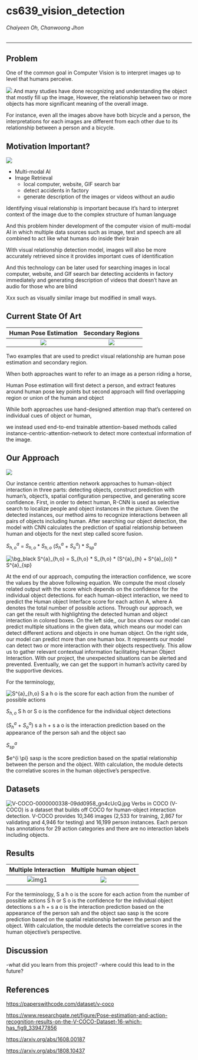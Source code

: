 # cs639_vision_detection
###### Chaiyeen Oh, Chanwoong Jhon
---
## Problem
One of the common goal in Computer Vision is to interpret images up to level that humans perceive.

![](problem.png)
And many studies have done recognizing and understanding the object that mostly fill up the image,
However, the relationship between two or more objects has more significant meaning of the overall image.

For instance, even all the images above have both bicycle and a person, the interpretations for each images are different from each other due to its relationship between a person and a bicycle.

## Motivation Important?
![](motivation_and_usage.png)
- Multi-modal AI
- Image Retrieval 
  - local computer, website, GIF search bar
  - detect accidents in factory
  - generate description of the images or videos without an audio


Identifying visual relationship is important because it’s hard to interpret context of the image due to the complex structure of human language

And this problem hinder development of the computer vision of multi-modal AI in which multiple data sources such as image, text and speech are all combined to act like what humans do inside their brain


With visual relationship detection model, images will also be more accurately retrieved since it provides important cues of identification 

And this technology can be later used for 
searching images in local computer, website, and GIf search bar 
detecting accidents in factory immediately 
and generating description of videos that doesn’t have an audio for those who are blind

Xxx such as visually similar image but modified in small ways.

## Current State Of Art
Human Pose Estimation      |   Secondary Regions
:----------------------------:|:-------------------------:
![](human_pose_estimation.png)|  ![](Secondary_Regions.png)

Two examples that are used to predict visual relationship are human pose estimation and secondary region. 

When both approaches want to refer to an image as a person riding a horse,

Human Pose estimation will first detect a person, and extract features around human pose key points 
but second approach will find overlapping region or union of the human and object

While both approaches use hand-designed attention map that’s centered on individual cues of object or human, 

we instead used end-to-end trainable attention-based methods called instance-centric-attention-network to detect more contextual information of the image.

## Our Approach 
![](algorithm.png)

Our  instance centric attention network approaches to human-object interaction in three parts: detecting objects, construct prediction with human’s, object’s, spatial configuration perspective, and generating score confidence.
First, in order to detect human, R-CNN is used as selective search to localize people and object instances in the picture. Given the detected instances, our method aims to recognize interactions between all pairs of objects including human.
After searching our object detection, the model with CNN calculates the prediction of spatial relationship between human and objects for the next step called score fusion.

$S^{a}_{h,o}$ = $S_{h,o}$ * $S_{h,o}$ ($S^{a}_{h}$ + $S^{a}_{o}$) * $S^{a}_{sp}$

<img src="https://latex.codecogs.com/svg.image?\bg_black&space;S^{a}_{h,o}&space;=&space;S_{h,o}&space;*&space;S_{h,o}&space;*&space;(S^{a}_{h}&space;&plus;&space;S^{a}_{o})&space;*&space;S^{a}_{sp}" title="\bg_black S^{a}_{h,o} = S_{h,o} * S_{h,o} * (S^{a}_{h} + S^{a}_{o}) * S^{a}_{sp}" />

At the end of our approach, computing the interaction confidence, we score the values by the above following equation. We compute the most closely related output with the score which depends on the confidence for the individual object detections. for each human-object interaction, we need to predict the Human object Interface score for each action A, where A denotes the total number of possible actions.
Through our approach, we can get the result with highlighting the detected human and object interaction in colored boxes.
On the left side,, our box shows our model can predict multiple situations in the given data, which means our model can detect different actions and objects in one human object.
On the right side, our model can predict more than one human box.
It represents our model can detect two or more interaction with their objects respectively.
This allow us to gather relevant contextual information facilitating Human Object Interaction.
With our project, the unexpected situations can be alerted and prevented.
Eventually, we can get the support in human’s activity cared by the supportive devices. 

For the terminology,

<img src="https://latex.codecogs.com/svg.image?S^{a}_{h,o}" title="S^{a}_{h,o}" />
S a h o is the score for each action from the number of possible actions

$S_{h,o}$ 
S h or S o is the confidence for the individual object detections

($S^{a}_{h}$ + $S^{a}_{o}$) 
s a h + s a o is the interaction prediction based on the appearance of the person sah and the object sao

 $S^{a}_{sp}$

 $e^{i \pi} 
sasp is  the score prediction based on the spatial relationship between the person and the object.
With calculation, the module detects the correlative scores in the human objective’s perspective.

## Datasets
![V-COCO-0000000338-09dd0958_gn4cUcQ.jpg](V-COCO-0000000338-09dd0958_gn4cUcQ.jpg)
Verbs in COCO (V-COCO) is a dataset that builds off COCO for human-object interaction detection. V-COCO provides 10,346 images (2,533 for training, 2,867 for validating and 4,946 for testing) and 16,199 person instances. Each person has annotations for 29 action categories and there are no interaction labels including objects.




## Results
Multiple Interaction      |  Multiple human object
:---------------------------:|:-------------------------:
![img1](person.png)          |  ![](bicycle.png)

For the terminology,
S a h o is the score for each action from the number of possible actions
S h or S o is the confidence for the individual object detections
s a h + s a o is the interaction prediction based on the appearance of the person sah and the object sao
sasp is  the score prediction based on the spatial relationship between the person and the object.
With calculation, the module detects the correlative scores in the human objective’s perspective.

## Discussion 
-what did you learn from this project?
-where could this lead to in the future? 




## References
<https://paperswithcode.com/dataset/v-coco>

<https://www.researchgate.net/figure/Pose-estimation-and-action-recognition-results-on-the-V-COCO-Dataset-16-which-has_fig9_339477856>

<https://arxiv.org/abs/1608.00187>

<https://arxiv.org/abs/1808.10437>


